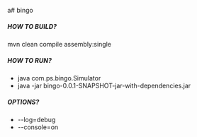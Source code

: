 a# bingo

##### HOW TO BUILD?
mvn clean compile assembly:single

##### HOW TO RUN?
- java com.ps.bingo.Simulator
- java -jar bingo-0.0.1-SNAPSHOT-jar-with-dependencies.jar

##### OPTIONS?
- --log=debug 
- --console=on



